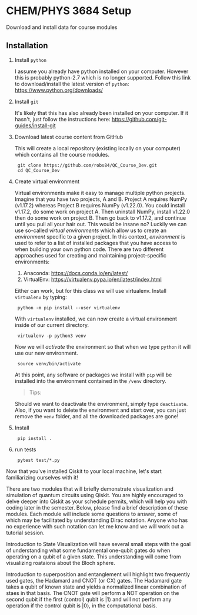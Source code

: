 # CHEM/PHYS 3684 Setup 
Download and install data for course modules

## Installation

1. Install `python`

    I assume you already have python installed on your computer. However this is probably python-2.7 which is no longer supported. Follow this link to download/install the latest version of `python`: https://www.python.org/downloads/
    
1. Install `git`

    It's likely that this has also already been installed on your computer. 
    If it hasn't, just follow the instructions here: https://github.com/git-guides/install-git

1. Download latest course content from GitHub

    This will create a local repository (existing locally on your computer) which contains all the course modules.

        git clone https://github.com/robs84/QC_Course_Dev.git
        cd QC_Course_Dev

2. Create virtual environment 

    Virtual environments make it easy to manage multiple python projects. Imagine that you have two projects, A and B. 
    Project A requires NumPy (v1.17.2) whereas Project B requires NumPy (v1.22.0).
    You could install v1.17.2, do some work on project A. Then uninstall NumPy, install v1.22.0 then do some work on project B. 
    Then go back to v1.17.2, and continue until you pull all your hair out. This would be insane no?
    Luckily we can use so-called *virtual environments* which allow us to create an *environment* specific to a given project.
    In this context, *environment* is used to refer to a list of installed packages that you have access to when building your own python code. 
    There are two different approaches used for creating and maintaining project-specific environments:
    1.  Anaconda: https://docs.conda.io/en/latest/
    2.  VirtualEnv: https://virtualenv.pypa.io/en/latest/index.html
    


    Either can work, but for this class we will use virtualenv. Install `virtualenv` by typing:
        
        python -m pip install --user virtualenv
      
    With `virtualenv` installed, we can now create a virtual environment inside of our current directory.
        
        virtualenv -p python3 venv
        
    Now we will *activate* the environment so that when we type `python` it will use our new environment.
    
        source venv/bin/activate
        
    At this point, any software or packages we install with `pip` will be installed into the environment contained in the `/venv` directory. 
    > Tips: 
     
     Should we want to deactivate the environment, simply type `deactivate`. 
     Also, if you want to delete the environment and start over, you can just remove the `venv` folder, and all the downloaded packages are gone!
      

3. Install 

        pip install .

4. run tests

        pytest test/*.py


Now that you've installed Qiskit to your local machine, let's start familiarizing ourselves with it!

There are two modules that will briefly demonstrate visualization and simulation of quantum circuits using Qiskit.  You are highly encouraged to delve deeper into Qiskit as your schedule permits, which will help you with coding later in the semester.  Below, please find a brief description of these modules.  Each module will include some questions to answer, some of which may be facilitated by understanding Dirac notation.  Anyone who has no experience with such notation can let me know and we will work out a tutorial session.

Introduction to State Visualization will have several small steps with the goal of understanding what some fundamental one-qubit gates do when operating on a qubit of a given state.  This understanding will come from visualizing roataions about the Bloch sphere.

Introduction to superposition and entanglement will highlight two frequently used gates, the Hadamard and CNOT (or CX) gates.  The Hadamard gate takes a qubit of known state and yields a normalized linear combination of staes in that basis.  The CNOT gate will perform a NOT operation on the second qubit if the first (control) qubit is $|1\rangle$ and will not perform any operation if the control qubit is $|0\rangle$, in the computational basis.
